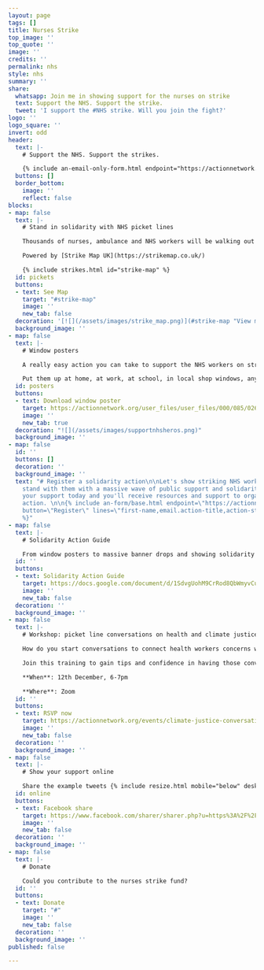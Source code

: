 ```yaml
---
layout: page
tags: []
title: Nurses Strike
top_image: ''
top_quote: ''
image: ''
credits: ''
permalink: nhs
style: nhs
summary: ''
share:
  whatsapp: Join me in showing support for the nurses on strike
  text: Support the NHS. Support the strike.
  tweet: 'I support the #NHS strike. Will you join the fight?'
logo: ''
logo_square: ''
invert: odd
header:
  text: |-
    # Support the NHS. Support the strikes.

    {% include an-email-only-form.html endpoint="https://actionnetwork.org/api/v2/petitions/65b32fbe-86ae-4037-8f56-73f5881ec34a/signatures" jump="pickets" %}
  buttons: []
  border_bottom:
    image: ''
    reflect: false
blocks:
- map: false
  text: |-
    # Stand in solidarity with NHS picket lines

    Thousands of nurses, ambulance and NHS workers will be walking out over pay and conditions and to save our NHS. Join them on the picket lines to show your support for the NHS.

    Powered by [Strike Map UK](https://strikemap.co.uk/)

    {% include strikes.html id="strike-map" %}
  id: pickets
  buttons:
  - text: See Map
    target: "#strike-map"
    image: ''
    new_tab: false
  decoration: '[![](/assets/images/strike_map.png)](#strike-map "View map")'
  background_image: ''
- map: false
  text: |-
    # Window posters

    A really easy action you can take to support the NHS workers on strike is to print off our Pay NHS Heroes A Living Wage poster and put it up in your window.

    Put them up at home, at work, at school, in local shop windows, anywhere and everywhere before 15th December!
  id: posters
  buttons:
  - text: Download window poster
    target: https://actionnetwork.org/user_files/user_files/000/085/026/original/Pay_NHS_Heroes.jpg
    image: ''
    new_tab: true
  decoration: "![](/assets/images/supportnhsheros.png)"
  background_image: ''
- map: false
  id: ''
  buttons: []
  decoration: ''
  background_image: ''
  text: "# Register a solidarity action\n\nLet's show striking NHS workers that we
    stand with them with a massive wave of public support and solidarity.   Register
    your support today and you'll receive resources and support to organise a solidarity
    action. \n\n{% include an-form/base.html endpoint=\"https://actionnetwork.org/api/v2/forms/d917ffed-2525-455e-94e5-afc7cd1be39b/submissions\"
    button=\"Register\" lines=\"first-name,email.action-title,action-start-date.action-description.map.submit\"
    %}"
- map: false
  text: |-
    # Solidarity Action Guide

    From window posters to massive banner drops and showing solidarity on the NHS picket lines, download our action guide for ideas and resources to help build a massive wave of public support for NHS workers on 15 and 20 December.
  id: ''
  buttons:
  - text: Solidarity Action Guide
    target: https://docs.google.com/document/d/1SdvgUohM9CrRod8QbWmyvCu9yBC4qLeCm7xI0XgxF6U/edit#
    image: ''
    new_tab: false
  decoration: ''
  background_image: ''
- map: false
  text: |-
    # Workshop: picket line conversations on health and climate justice

    How do you start conversations to connect health workers concerns with climate justice on the picket line? How do you link the climate crisis with cost of living crisis & the workers' demands? What are the pitfalls to avoid?

    Join this training to gain tips and confidence in having those conversations. This session will pay particular attention to the connections between health and climate justice to support your conversations and show solidarity on the picket lines.

    **When**: 12th December, 6-7pm

    **Where**: Zoom
  id: ''
  buttons:
  - text: RSVP now
    target: https://actionnetwork.org/events/climate-justice-conversations-on-the-picket-line-training-nhs-strike-special/
    image: ''
    new_tab: false
  decoration: ''
  background_image: ''
- map: false
  text: |-
    # Show your support online

    Share the example tweets {% include resize.html mobile="below" desktop="on the right" %}
  id: online
  buttons:
  - text: Facebook share
    target: https://www.facebook.com/sharer/sharer.php?u=https%3A%2F%2Fdefundclimatechaos.uk%2Fnhs
    image: ''
    new_tab: false
  decoration: ''
  background_image: ''
- map: false
  text: |-
    # Donate

    Could you contribute to the nurses strike fund?
  id: ''
  buttons:
  - text: Donate
    target: "#"
    image: ''
    new_tab: false
  decoration: ''
  background_image: ''
published: false

---
```

